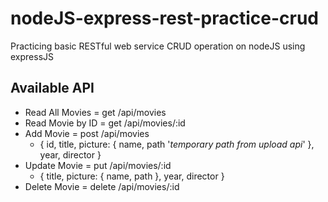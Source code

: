 # nodeJS-express-rest-practice-crud
Practicing basic RESTful web service CRUD operation on nodeJS using expressJS

## Available API
- Read All Movies   = get   /api/movies
- Read Movie by ID  = get   /api/movies/:id
- Add Movie         = post  /api/movies
    - {
        id,
        title,
        picture: {
            name,
            path '*temporary path from upload api*'
        },
        year,
        director
    }
- Update Movie      = put   /api/movies/:id
    - {
        title,
        picture: {
            name,
            path
        },
        year,
        director
    }
- Delete Movie      = delete    /api/movies/:id